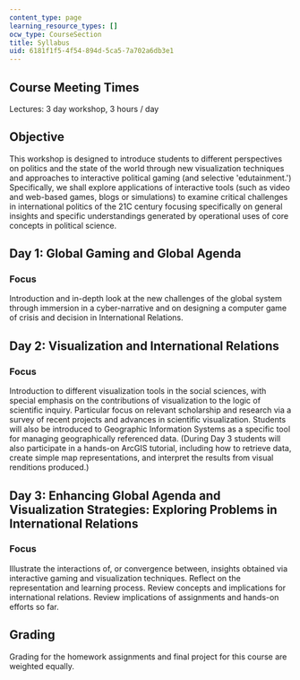 ```yaml
---
content_type: page
learning_resource_types: []
ocw_type: CourseSection
title: Syllabus
uid: 6181f1f5-4f54-894d-5ca5-7a702a6db3e1
---
```


Course Meeting Times
--------------------

Lectures: 3 day workshop, 3 hours / day

Objective
---------

This workshop is designed to introduce students to different perspectives on politics and the state of the world through new visualization techniques and approaches to interactive political gaming (and selective 'edutainment.') Specifically, we shall explore applications of interactive tools (such as video and web-based games, blogs or simulations) to examine critical challenges in international politics of the 21C century focusing specifically on general insights and specific understandings generated by operational uses of core concepts in political science.

Day 1: Global Gaming and Global Agenda
--------------------------------------

### Focus

Introduction and in-depth look at the new challenges of the global system through immersion in a cyber-narrative and on designing a computer game of crisis and decision in International Relations.

Day 2: Visualization and International Relations
------------------------------------------------

### Focus

Introduction to different visualization tools in the social sciences, with special emphasis on the contributions of visualization to the logic of scientific inquiry. Particular focus on relevant scholarship and research via a survey of recent projects and advances in scientific visualization. Students will also be introduced to Geographic Information Systems as a specific tool for managing geographically referenced data. (During Day 3 students will also participate in a hands-on ArcGIS tutorial, including how to retrieve data, create simple map representations, and interpret the results from visual renditions produced.)

Day 3: Enhancing Global Agenda and Visualization Strategies: Exploring Problems in International Relations
----------------------------------------------------------------------------------------------------------

### Focus

Illustrate the interactions of, or convergence between, insights obtained via interactive gaming and visualization techniques. Reflect on the representation and learning process. Review concepts and implications for international relations. Review implications of assignments and hands-on efforts so far.

Grading
-------

Grading for the homework assignments and final project for this course are weighted equally.